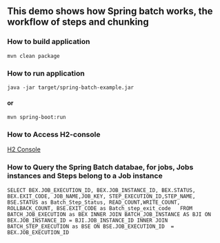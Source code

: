 ## This demo shows how Spring batch works, the workflow of steps and chunking


### How to build application

`mvn clean package`

### How to run application

`java -jar target/spring-batch-example.jar`

#### or

`mvn spring-boot:run`


### How to Access H2-console
[H2 Console](http://localhost:8080/h2-console/)

### How to Query the Spring Batch databae, for jobs, Jobs instances and Steps belong to a Job instance
`SELECT BEX.JOB_EXECUTION_ID, BEX.JOB_INSTANCE_ID, BEX.STATUS, BEX.EXIT_CODE, JOB_NAME,JOB_KEY, STEP_EXECUTION_ID,STEP_NAME, BSE.STATUS as Batch_Step_Status, READ_COUNT,WRITE_COUNT, ROLLBACK_COUNT, BSE.EXIT_CODE as Batch_step_exit_code  
FROM BATCH_JOB_EXECUTION as BEX
INNER JOIN BATCH_JOB_INSTANCE AS BJI ON BEX.JOB_INSTANCE_ID = BJI.JOB_INSTANCE_ID
INNER JOIN BATCH_STEP_EXECUTION as BSE ON BSE.JOB_EXECUTION_ID  = BEX.JOB_EXECUTION_ID`